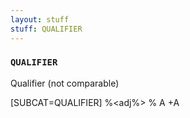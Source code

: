 ```yaml
---
layout: stuff
stuff: QUALIFIER
---
```

### ` QUALIFIER ` 

Qualifier (not comparable)

[SUBCAT=QUALIFIER]
%<adj%>
% A
+A
